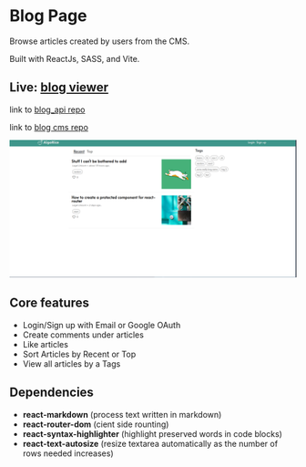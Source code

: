 # Blog Page 

Browse articles created by users from the CMS.

Built with ReactJs, SASS, and Vite.

## Live: [blog viewer](https://algorice-viewer.vercel.app)


link to [blog_api repo](https://github.com/Legalunicorn/blog-api)

link to [blog cms repo](https://github.com/Legalunicorn/blog-cms)

![home_preview](./public/home_preview.png)

## Core features
- Login/Sign up with Email or Google OAuth
- Create comments under articles
- Like articles
- Sort Articles by Recent or Top
- View all articles by a Tags

## Dependencies
- **react-markdown** (process text written in markdown)
- **react-router-dom** (cient side rounting)
- **react-syntax-highlighter** (highlight preserved words in code blocks)
- **react-text-autosize** (resize textarea automatically as the number of rows needed increases)
